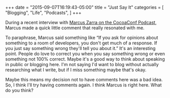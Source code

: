 +++
date = "2015-09-07T16:19:43-05:00"
title = "Just Say It"
categories = [
  "Blogging",
  "Life",
  "Podcasts",
]
+++

During a recent interview with [Marcus Zarra on the CocoaConf Podcast][1],
Marcus made a quick little comment that really resonated with me.

<!-- more -->

To paraphrase, Marcus said something like <span class="yellow-highlight">“If you
ask for opinions about something to a room of developers, you don't get much of
a response. If you just say something wrong they'll tell you about it.”</span>
It's an interesting point. People do love to correct you when you say something
wrong or even something not 100% correct. Maybe it's a good way to think about
speaking in public or blogging here. I'm not saying I'd want to blog without
actually researching what I write, but if I miss something maybe that's okay.

Maybe this means my decision not to have comments here was a bad idea. So, I
think I'll try having comments again. I think Marcus is right here. What do you
think?

[1]: http://cocoaconf.com/podcast/13
